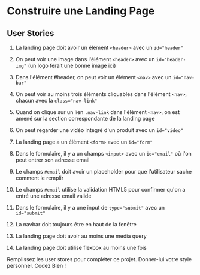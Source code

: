 # Construire une Landing Page

## User Stories

1. La landing page doit avoir un élément `<header>` avec un `id="header"`

2. On peut voir une image dans l'élément `<header>` avec un `id="header-img"` (un logo ferait une bonne image ici)

3. Dans l'élément #header, on peut voir un élément `<nav>` avec un `id="nav-bar"`

4. On peut voir au moins trois éléments cliquables dans l'élément `<nav>`, chacun avec la `class="nav-link"`

5. Quand on clique sur un lien `.nav-link` dans l'élément `<nav>`, on est amené sur la section correspondante de la
   landing page

6. On peut regarder une vidéo intégré d'un produit avec un `id="video"`

7. La landing page a un élément `<form>` avec un `id="form"`

8. Dans le formulaire, il y a un champs `<input>` avec un `id="email"` où l'on peut entrer son adresse email

9. Le champs `#email` doit avoir un placeholder pour que l'utilisateur sache comment le remplir

10. Le champs `#email` utilise la validation HTML5 pour confirmer qu'on a entré une adresse email valide

11. Dans le formulaire, il y a une input de `type="submit"` avec un `id="submit"`

12. La navbar doit toujours être en haut de la fenêtre

13. La landing page doit avoir au moins une media query

14. La landing page doit utilise flexbox au moins une fois

Remplissez les user stores pour compléter ce projet. Donner-lui votre style personnel. Codez Bien !
